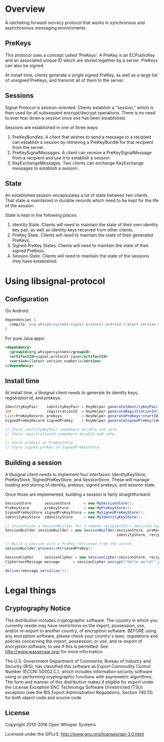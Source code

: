 # Overview

A ratcheting forward secrecy protocol that works in synchronous and asynchronous messaging environments.

## PreKeys

This protocol uses a concept called 'PreKeys'.  A PreKey is an ECPublicKey and an associated unique 
ID which are stored together by a server.  PreKeys can also be signed.

At install time, clients generate a single signed PreKey, as well as a large list of unsigned
PreKeys, and transmit all of them to the server.

## Sessions

Signal Protocol is session-oriented.  Clients establish a "session," which is then used for
all subsequent encrypt/decrypt operations.  There is no need to ever tear down a session once one
has been established.

Sessions are established in one of three ways:

1. PreKeyBundles. A client that wishes to send a message to a recipient can establish a session by
   retrieving a PreKeyBundle for that recipient from the server.
1. PreKeySignalMessages.  A client can receive a PreKeySignalMessage from a recipient and use it
   to establish a session.
1. KeyExchangeMessages.  Two clients can exchange KeyExchange messages to establish a session.

## State

An established session encapsulates a lot of state between two clients.  That state is maintained
in durable records which need to be kept for the life of the session.

State is kept in the following places:

1. Identity State.  Clients will need to maintain the state of their own identity key pair, as well
   as identity keys received from other clients.
1. PreKey State. Clients will need to maintain the state of their generated PreKeys.
1. Signed PreKey States. Clients will need to maintain the state of their signed PreKeys.
1. Session State.  Clients will need to maintain the state of the sessions they have established.

# Using libsignal-protocol

## Configuration

On Android:

```gradle
dependencies {
  compile 'org.whispersystems:signal-protocol-android:(latest version number)'
}
```

For pure Java apps:

```xml
<dependency>
  <groupId>org.whispersystems</groupId>
  <artifactId>signal-protocol-java</artifactId>
  <version>(latest version number)</version>
</dependency>
```

## Install time

At install time, a libsignal client needs to generate its identity keys, registration id, and
prekeys.

```java
IdentityKeyPair    identityKeyPair = KeyHelper.generateIdentityKeyPair();
int                registrationId  = KeyHelper.generateRegistrationId();
List<PreKeyRecord> preKeys         = KeyHelper.generatePreKeys(startId, 100);
SignedPreKeyRecord signedPreKey    = KeyHelper.generateSignedPreKey(identityKeyPair, 5);

// Store identityKeyPair somewhere durable and safe.
// Store registrationId somewhere durable and safe.

// Store preKeys in PreKeyStore.
// Store signed prekey in SignedPreKeyStore.
```

## Building a session

A libsignal client needs to implement four interfaces: IdentityKeyStore, PreKeyStore,
SignedPreKeyStore, and SessionStore.  These will manage loading and storing of identity, 
prekeys, signed prekeys, and session state.

Once those are implemented, building a session is fairly straightforward:

```java
SessionStore      sessionStore      = new MySessionStore();
PreKeyStore       preKeyStore       = new MyPreKeyStore();
SignedPreKeyStore signedPreKeyStore = new MySignedPreKeyStore();
IdentityKeyStore  identityStore     = new MyIdentityKeyStore();

// Instantiate a SessionBuilder for a remote recipientId + deviceId tuple.
SessionBuilder sessionBuilder = new SessionBuilder(sessionStore, preKeyStore, signedPreKeyStore,
                                                   identityStore, recipientId, deviceId);

// Build a session with a PreKey retrieved from the server.
sessionBuilder.process(retrievedPreKey);

SessionCipher     sessionCipher = new SessionCipher(sessionStore, recipientId, deviceId);
CiphertextMessage message      = sessionCipher.encrypt("Hello world!".getBytes("UTF-8"));

deliver(message.serialize());
```

# Legal things
## Cryptography Notice

This distribution includes cryptographic software. The country in which you currently reside may have restrictions on the import, possession, use, and/or re-export to another country, of encryption software.
BEFORE using any encryption software, please check your country's laws, regulations and policies concerning the import, possession, or use, and re-export of encryption software, to see if this is permitted.
See <http://www.wassenaar.org/> for more information.

The U.S. Government Department of Commerce, Bureau of Industry and Security (BIS), has classified this software as Export Commodity Control Number (ECCN) 5D002.C.1, which includes information security software using or performing cryptographic functions with asymmetric algorithms.
The form and manner of this distribution makes it eligible for export under the License Exception ENC Technology Software Unrestricted (TSU) exception (see the BIS Export Administration Regulations, Section 740.13) for both object code and source code.

## License

Copyright 2013-2016 Open Whisper Systems

Licensed under the GPLv3: http://www.gnu.org/licenses/gpl-3.0.html

